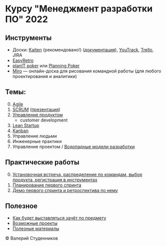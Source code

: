 # Курсу "Менеджмент разработки ПО" 2022

## Инструменты

- Доски: [Kaiten](https://mrpo.kaiten.io/) (рекомендовано!) ([документация](https://faq-ru.kaiten.site/)), [YouTrack](https://www.jetbrains.com/youtrack/download/get_youtrack.html), [Trello](https://trello.com/ru), JIRA
- [EasyRetro](https://easyretro.io/)
- [planIT poker](https://www.planitpoker.com/) или [Planning Poker](https://www.planningpoker.com/)
- [Miro](https://miro.com/) — онлайн-доска для рисования командной работы (для любого проектирования и аналитики)

## Темы:

0. [Agile](Agile.md)
1. [SCRUM](SCRUM.md) ([презентация](slides/01-SCRUM.pptx))
2. [Управление продуктом](Product-Management.md)
	- customer development
3. [Lean Startup](Lean-Startup.md)
4. [Kanban](Kanban.md)
6. Управление людьми
7. Инженерные практики
6. Управление проектом / [Водопадные модели разработки](Waterfall.md)

## Практические работы

0. [Установочная встреча, распределение по командам, выбор продукта, регистрация в инструментах](lab-00-scrum-init.md)
1. [Планирование первого спринта](lab-01-scrum-sprint_planning.md)
2. [Демо первого спринта и ретроспектива по нему](lab-02-scrum-demo-and-retro.md)

## Полезное

- [Как будет выставляться зачёт по предмету](scoring.md)
- [Возможные проекты](possible-projects.md)
- [Полезные материалы](resources-and-literature.md)


© Валерий Студенников
